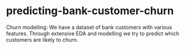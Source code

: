 # predicting-bank-customer-churn
Churn modelling:
We have a dataset of bank customers with various features. Through extensive EDA and modelling we try to predict which customers are likely to churn.
